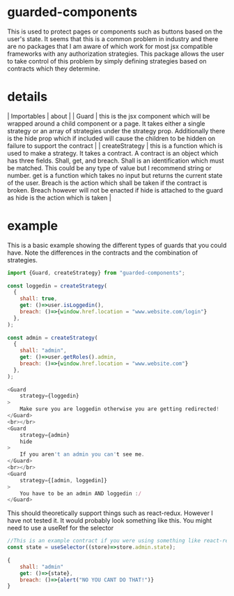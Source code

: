 # guarded-components
This is used to protect pages or components such as buttons based on the user's state. It seems that this is a common problem in industry and there are no packages that I am aware of which work for most jsx compatible frameworks with any authorization strategies. This package allows the user to take control of this problem by simply defining strategies based on contracts which they determine.
 
 
# details
| Importables | about |
| Guard | this is the jsx component which will be wrapped around a child component or a page. It takes either a single strategy or an array of strategies under the strategy prop. Additionally there is the hide prop which if included will cause the children to be hidden on failure to support the contract |
| createStrategy | this is a function which is used to make a strategy. It takes a contract. A contract is an object which has three fields. Shall, get, and breach. Shall is an identification which must be matched. This could be any type of value but I recommend string or number. get is a function which takes no input but returns the current state of the user. Breach is the action which shall be taken if the contract is broken. Breach however will not be enacted if hide is attached to the guard as hide is the action which is taken |
 
# example
This is a basic example showing the different types of guards that you could have. Note the differences in the contracts and the combination of strategies.
 
```js
import {Guard, createStrategy} from "guarded-components";
 
const loggedin = createStrategy(
  {
    shall: true,
    get: ()=>user.isLoggedin(),
    breach: ()=>{window.href.location = "www.website.com/login"}
  },
);
 
const admin = createStrategy(
  {
    shall: "admin",
    get: ()=>user.getRoles().admin,
    breach: ()=>{window.href.location = "www.website.com"}
  },
);
 
<Guard
    strategy={loggedin}
>
    Make sure you are loggedin otherwise you are getting redirected!
</Guard>
<br></br>
<Guard
    strategy={admin}
    hide
>
    If you aren't an admin you can't see me.
</Guard>
<br></br>
<Guard
    strategy={[admin, loggedin]}
>
    You have to be an admin AND loggedin :/
</Guard>
```
 
This should theoretically support things such as react-redux. However I have not tested it. It would probably look something like this. You might need to use a useRef for the selector
 
```js
//This is an example contract if you were using something like react-redux
const state = useSelector((store)=>store.admin.state);
 
{
    shall: "admin"
    get: ()=>{state},
    breach: ()=>{alert("NO YOU CANT DO THAT!")}
}
```